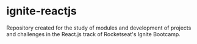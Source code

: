 # ignite-reactjs
Repository created for the study of modules and development of projects and challenges in the React.js track of Rocketseat's Ignite Bootcamp.
